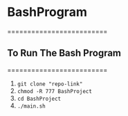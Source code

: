 # BashProgram  
=========================  

## To Run The Bash Program  
=========================  
1. `git clone "repo-link"`  
2. `chmod -R 777 BashProject`  
3. `cd BashProject`  
4. `./main.sh`  
